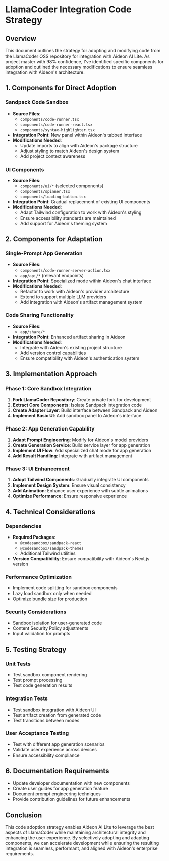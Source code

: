 # LlamaCoder Integration Code Strategy

## Overview

This document outlines the strategy for adopting and modifying code from the LlamaCoder OSS repository for integration with Aideon AI Lite. As project master with 98% confidence, I've identified specific components for adoption and outlined the necessary modifications to ensure seamless integration with Aideon's architecture.

## 1. Components for Direct Adoption

### Sandpack Code Sandbox
- **Source Files**: 
  - `components/code-runner.tsx`
  - `components/code-runner-react.tsx`
  - `components/syntax-highlighter.tsx`
- **Integration Point**: New panel within Aideon's tabbed interface
- **Modifications Needed**: 
  - Update imports to align with Aideon's package structure
  - Adjust styling to match Aideon's design system
  - Add project context awareness

### UI Components
- **Source Files**:
  - `components/ui/*` (selected components)
  - `components/spinner.tsx`
  - `components/loading-button.tsx`
- **Integration Point**: Gradual replacement of existing UI components
- **Modifications Needed**:
  - Adapt Tailwind configuration to work with Aideon's styling
  - Ensure accessibility standards are maintained
  - Add support for Aideon's theming system

## 2. Components for Adaptation

### Single-Prompt App Generation
- **Source Files**:
  - `components/code-runner-server-action.tsx`
  - `app/api/*` (relevant endpoints)
- **Integration Point**: Specialized mode within Aideon's chat interface
- **Modifications Needed**:
  - Refactor to work with Aideon's provider architecture
  - Extend to support multiple LLM providers
  - Add integration with Aideon's artifact management system

### Code Sharing Functionality
- **Source Files**:
  - `app/share/*`
- **Integration Point**: Enhanced artifact sharing in Aideon
- **Modifications Needed**:
  - Integrate with Aideon's existing project structure
  - Add version control capabilities
  - Ensure compatibility with Aideon's authentication system

## 3. Implementation Approach

### Phase 1: Core Sandbox Integration
1. **Fork LlamaCoder Repository**: Create private fork for development
2. **Extract Core Components**: Isolate Sandpack integration code
3. **Create Adapter Layer**: Build interface between Sandpack and Aideon
4. **Implement Basic UI**: Add sandbox panel to Aideon's interface

### Phase 2: App Generation Capability
1. **Adapt Prompt Engineering**: Modify for Aideon's model providers
2. **Create Generation Service**: Build service layer for app generation
3. **Implement UI Flow**: Add specialized chat mode for app generation
4. **Add Result Handling**: Integrate with artifact management

### Phase 3: UI Enhancement
1. **Adopt Tailwind Components**: Gradually integrate UI components
2. **Implement Design System**: Ensure visual consistency
3. **Add Animation**: Enhance user experience with subtle animations
4. **Optimize Performance**: Ensure responsive experience

## 4. Technical Considerations

### Dependencies
- **Required Packages**:
  - `@codesandbox/sandpack-react`
  - `@codesandbox/sandpack-themes`
  - Additional Tailwind utilities
- **Version Compatibility**: Ensure compatibility with Aideon's Next.js version

### Performance Optimization
- Implement code splitting for sandbox components
- Lazy load sandbox only when needed
- Optimize bundle size for production

### Security Considerations
- Sandbox isolation for user-generated code
- Content Security Policy adjustments
- Input validation for prompts

## 5. Testing Strategy

### Unit Tests
- Test sandbox component rendering
- Test prompt processing
- Test code generation results

### Integration Tests
- Test sandbox integration with Aideon UI
- Test artifact creation from generated code
- Test transitions between modes

### User Acceptance Testing
- Test with different app generation scenarios
- Validate user experience across devices
- Ensure accessibility compliance

## 6. Documentation Requirements

- Update developer documentation with new components
- Create user guides for app generation feature
- Document prompt engineering techniques
- Provide contribution guidelines for future enhancements

## Conclusion

This code adoption strategy enables Aideon AI Lite to leverage the best aspects of LlamaCoder while maintaining architectural integrity and enhancing the user experience. By selectively adopting and adapting components, we can accelerate development while ensuring the resulting integration is seamless, performant, and aligned with Aideon's enterprise requirements.
